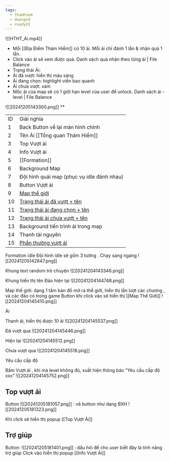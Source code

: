 ```yaml
---
tags:
  - thamhiem
  - duongnd
  - readyUI
---
```

![[HTHT_Ai.mp4]]
- Mỗi [[Địa Điểm Thám Hiểm]] có 10 ải. Mỗi ải chỉ đánh 1 lần & nhận quà 1 lần.
- Click vào ải sẽ xem được quà. Danh sách quà nhận theo từng ải | File Balance
- Trạng thái Ải:
- Ải đã vượt: hiển thị màu sáng
- Ải đang chọn: highlight viền bao quanh
- Ải chưa vượt: xám
- Mốc ải của map sẽ có 1 giới hạn level của user để unlock. Danh sách ải - level | File Balance

![[20241205143300.png]]
**

|     |                                                                                                                                                      |
| --- | ---------------------------------------------------------------------------------------------------------------------------------------------------- |
| ID  | Giải nghĩa                                                                                                                                           |
| 1   | Back Button về lại màn hình chính                                                                                                                    |
| 2   | Tên Ải [[Tổng quan Thám Hiểm]]                                                                                                                       |
| 3   | Top Vượt ải                                                                                                                                          |
| 4   | Info Vượt ải                                                                                                                                         |
| 5   | [[Formation]]                                                                                                                                        |
| 6   | Background Map                                                                                                                                       |
| 7   | Đội hình quái map (phục vụ idle đánh nhau)                                                                                                           |
| 8   | Button Vượt ải                                                                                                                                       |
| 9   | [Map thế giới](https://docs.google.com/document/d/156jdXlwpxDSQ06v6TAc6vNUu0gJDd8s70hGHWagl7f8/edit?tab=t.0#heading=h.1bmw1ckw04i5)                  |
| 10  | [Trạng thái ải đã vượt + tên](https://docs.google.com/document/d/156jdXlwpxDSQ06v6TAc6vNUu0gJDd8s70hGHWagl7f8/edit?tab=t.0#heading=h.liu5e66uqtz3)   |
| 11  | [Trạng thái ải đang chọn + tên](https://docs.google.com/document/d/156jdXlwpxDSQ06v6TAc6vNUu0gJDd8s70hGHWagl7f8/edit?tab=t.0#heading=h.liu5e66uqtz3) |
| 12  | [Trạng thái ải chưa vượt + tên](https://docs.google.com/document/d/156jdXlwpxDSQ06v6TAc6vNUu0gJDd8s70hGHWagl7f8/edit?tab=t.0#heading=h.liu5e66uqtz3) |
| 13  | Background tiến trình ải trong map                                                                                                                   |
| 14  | Thanh tài nguyên                                                                                                                                     |
| 15  | [Phần thưởng vượt ải](https://docs.google.com/document/d/156jdXlwpxDSQ06v6TAc6vNUu0gJDd8s70hGHWagl7f8/edit?tab=t.0#heading=h.f08tvqebcxcw)           |

Formation idle
Đội hình idle sẽ gồm 3 tướng . Chạy sang ngang
![[20241205142847.png]]


Khung text random trò chuyện
![[20241204143346.png]]

Khung hiển thị tên Đảo hiện tại
![[20241204144748.png]]

Map thế giới: dạng 1 tấm bản đồ mở ra thế giới, hiển thị lần lượt các chương , và các đảo có trong game
Button khi click vào sẽ hiển thị [[Map Thế Giới]]
![[20241204145410.png]]

Ải

Thanh ải, hiển thị được 10 ải
![[20241204145537.png]]

Đã vượt qua
![[20241204145446.png]]

Hiện tại
![[20241204145512.png]]

Chưa vượt qua
![[20241204145518.png]]

Yêu cầu cấp độ

Bấm Vượt ải , khi mà level không đủ, xuất hiện thông báo "Yêu cầu cấp độ xxx"
![[20241204145752.png]]

## Top vượt ải
Button ![[20241205181057.png]] : vẽ button như dạng BXH ![[20241205181323.png]]

Khi click sẽ hiển thị popup [[Top Vượt Ải]]

## Trợ giúp
Button: ![[20241205181401.png]] : dấu hỏi để cho user biết đây là tính năng trợ giúp
Click vào hiển thị popup [[Info Vượt Ải]]